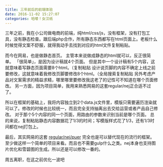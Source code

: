 ```yaml
---
title: 三年前后的前端体验
date: 2016-11-02 15:27:07
categories: 哈喽！女汉纸
---
```


三年之前，我在小公司做电商的前端，纯html/css/js，没有框架，没有打包工具，没有静态检查。跟后端php合作，所有静态东西都写在html页面上。老板什么时候觉得文案不舒服，就得我动手去找到对应的html文件复制粘贴。

而今在网易，也是做静态首页。
主管本来说做成静态的html就可以，反正很简单。
「很简单」，是因为设计稿就4个页面。
但是其中一个设计稿有5个内容，这就意味着写静态页面需要8个html。（复制粘贴
设计说页脚的内容不确定上线之前要修改，这就意味着我修改页脚要修改8个html。（全局搜索复制粘贴
另外考虑产品对文案需求的精益求精，哪里哪里要修改我这老了的记性可不知道在哪个页面修改。
另一方面，因为项目简单，我用来熟悉网易的这套regular/nej正合适不过了。

所以在框架的基础上，我将内容独立到2个data.js文件里，模版只需要遍历渲染就可以了。修改的时候也比较统一，而且完全支持抽离出去交给运营或者产品自己修改。
对于那个5个内容的同一个页面，用路由的参数来识别当前是哪个页面。
总的来说，复制粘贴静态内容数据花了1/3的时间；写模版样式花了1/3，还有1/3时间都在nej打包上。

最后，其实网易的这套 [regular/nej/puer](https://github.com/CoffeeXu/frontend/tree/nej-regular-gulp) 完全也是可以替代现在的流行的框架。至少做这样一个简单的项目来看。而且也不需要gulp什么之类。nej本身也支持图片优化和雪碧图的生成。所以还是可以修改一番的。

周五离职，在这之前优化一波吧

